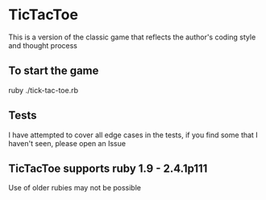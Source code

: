 # TicTacToe
This is a version of the classic game that reflects the author's coding style and thought process

## To start the game
ruby ./tick-tac-toe.rb

## Tests
I have attempted to cover all edge cases in the tests, if you find some that I haven't seen, please open an Issue


## TicTacToe supports ruby 1.9 - 2.4.1p111
Use of older rubies may not be possible
